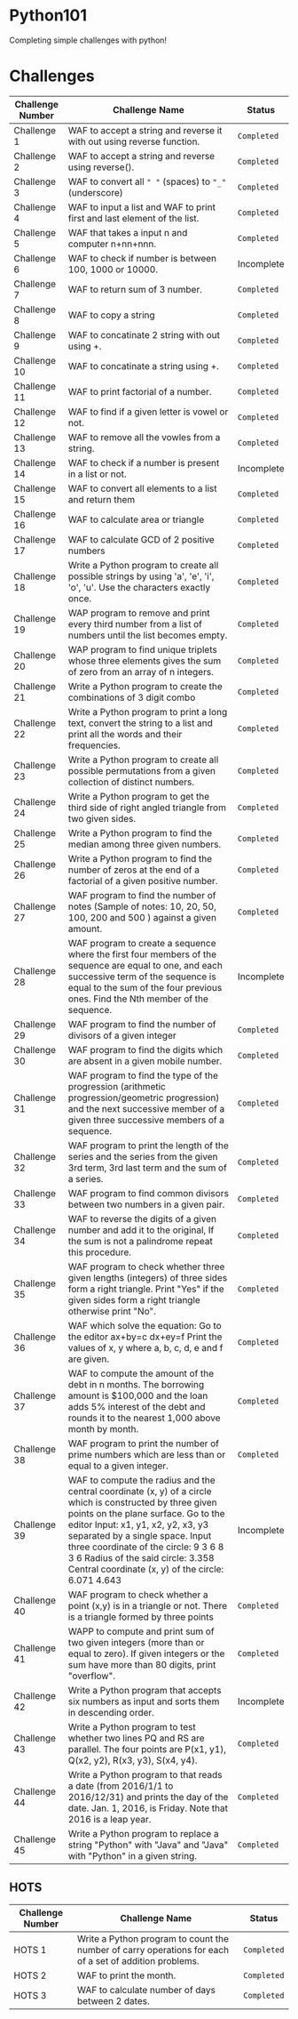# Python101
Completing simple challenges with python!

# Challenges
|  Challenge Number               |  Challenge Name                                                                                                          | Status       | 
| -----------------------------   | -----------------------------------------------------------------------------------------------------------------------  | ------------ | 
| Challenge 1                     | WAF to accept a string and reverse it with out using reverse function.                                                   | `Completed`  |
| Challenge 2                     | WAF to accept a string and reverse using reverse().                                                                      | `Completed`  |
| Challenge 3                     | WAF to convert all `" "` (spaces) to `"_"` (underscore)                                                                  | `Completed`  |
| Challenge 4                     | WAF to input a list and WAF to print first and last element of the list.                                                 | `Completed`  |
| Challenge 5                     | WAF that takes a input n and computer n+nn+nnn.                                                                          | `Completed`  |
| Challenge 6                     | WAF to check if number is between 100, 1000 or 10000.                                                                    | Incomplete   |
| Challenge 7                     | WAF to return sum of 3 number.                                                                                           | `Completed`  |
| Challenge 8                     | WAF to copy a string                                                                                                     | `Completed`  |
| Challenge 9                     | WAF to concatinate 2 string with out using +.                                                                            | `Completed`  |
| Challenge 10                    | WAF to concatinate a string using +.                                                                                     | `Completed`  |
| Challenge 11                    | WAF to print factorial of a number.                                                                                      | `Completed`  |
| Challenge 12                    | WAF to find if a given letter is vowel or not.                                                                           | `Completed`  |
| Challenge 13                    | WAF to remove all the vowles from a string.                                                                              | `Completed`  |
| Challenge 14                    | WAF to check if a number is present in a list or not.                                                                    | Incomplete   |
| Challenge 15                    | WAF to convert all elements to a list and return them                                                                    | `Completed`  |
| Challenge 16                    | WAF to calculate area or triangle                                                                                        | `Completed`  |
| Challenge 17                    | WAF to calculate GCD of 2 positive numbers                                                                               | `Completed`  |
| Challenge 18                    | Write a Python program to create all possible strings by using 'a', 'e', 'i', 'o', 'u'. Use the characters exactly once. | `Completed`  |
| Challenge 19                    | WAP program to remove and print every third number from a list of numbers until the list becomes empty.                  | `Completed`  |
| Challenge 20                    | WAP program to find unique triplets whose three elements gives the sum of zero from an array of n integers.              | `Completed`  |
| Challenge 21                    | Write a Python program to create the combinations of 3 digit combo                                                       | `Completed`  |
| Challenge 22                    | Write a Python program to print a long text, convert the string to a list and print all the words and their frequencies. | `Completed`  |
| Challenge 23                    | Write a Python program to create all possible permutations from a given collection of distinct numbers.                  | `Completed`  |
| Challenge 24                    | Write a Python program to get the third side of right angled triangle from two given sides.                              | `Completed`  |
| Challenge 25                    | Write a Python program to find the median among three given numbers.                                                     | `Completed`  |
| Challenge 26                    | Write a Python program to find the number of zeros at the end of a factorial of a given positive number.                 | `Completed`  |
| Challenge 27                    | WAF program to find the number of notes (Sample of notes: 10, 20, 50, 100, 200 and 500 ) against a given amount.         | `Completed`  |
| Challenge 28                    | WAF  program to create a sequence where the first four members of the sequence are equal to one, and each successive term of the sequence is equal to the sum of the four previous ones. Find the Nth member of the sequence.              | Incomplete   |
| Challenge 29                    | WAF program to find the number of divisors of a given integer                                                            | `Completed`  |
| Challenge 30                    | WAF program to find the digits which are absent in a given mobile number.                                                | `Completed`  |
| Challenge 31                    | WAF program to find the type of the progression (arithmetic progression/geometric progression) and the next successive member of a given three successive members of a sequence.            | `Completed` |
| Challenge 32                    | WAF program to print the length of the series and the series from the given 3rd term, 3rd last term and the sum of a series. |`Completed`   |
| Challenge 33                    | WAF program to find common divisors between two numbers in a given pair.                                                 | `Completed`   |
| Challenge 34                    | WAF to reverse the digits of a given number and add it to the original, If the sum is not a palindrome repeat this procedure.|`Completed`   |
| Challenge 35                    | WAF program to check whether three given lengths (integers) of three sides form a right triangle. Print "Yes" if the given sides form a right triangle otherwise print "No". | `Completed`   |
| Challenge 36                    | WAF which solve the equation: Go to the editor ax+by=c dx+ey=f Print the values of x, y where a, b, c, d, e and f are given.| `Completed`  |
| Challenge 37                    | WAF  to compute the amount of the debt in n months. The borrowing amount is $100,000 and the loan adds 5% interest of the debt and rounds it to the nearest 1,000 above month by month.| `Completed`  |
| Challenge 38                    | WAF program to print the number of prime numbers which are less than or equal to a given integer.                        | `Completed`   |
| Challenge 39                    | WAF to compute the radius and the central coordinate (x, y) of a circle which is constructed by three given points on the plane surface. Go to the editor Input: x1, y1, x2, y2, x3, y3 separated by a single space. Input three coordinate of the circle: 9 3 6 8 3 6 Radius of the said circle: 3.358 Central coordinate (x, y) of the circle: 6.071 4.643 | Incomplete |
| Challenge 40                    | WAF  program to check whether a point (x,y) is in a triangle or not. There is a triangle formed by three points       | `Completed`   |
| Challenge 41                    | WAPP to compute and print sum of two given integers (more than or equal to zero). If given integers or the sum have more than 80 digits, print "overflow". | `Completed`   |
| Challenge 42                    |  Write a Python program that accepts six numbers as input and sorts them in descending order.                           | Incomplete   |
| Challenge 43                    |  Write a Python program to test whether two lines PQ and RS are parallel. The four points are P(x1, y1), Q(x2, y2), R(x3, y3), S(x4, y4). | `Completed`   |
| Challenge 44                    |  Write a Python program to that reads a date (from 2016/1/1 to 2016/12/31) and prints the day of the date. Jan. 1, 2016, is Friday. Note that 2016 is a leap year.                            | `Completed`  |
| Challenge 45                    | Write a Python program to replace a string "Python" with "Java" and "Java" with "Python" in a given string.           | `Completed`   |

## HOTS 

|  Challenge Number               |  Challenge Name                                                                                                          | Status       | 
| -----------------------------   | -----------------------------------------------------------------------------------------------------------------------  | ------------ | 
| HOTS 1                          |  Write a Python program to count the number of carry operations for each of a set of addition problems.                  | `Completed`  |
| HOTS 2                          |  WAF to print the month.                                                                                                 | `Completed`  |
| HOTS 3                          |  WAF to calculate number of days between 2 dates.                                                                        | `Completed` |
